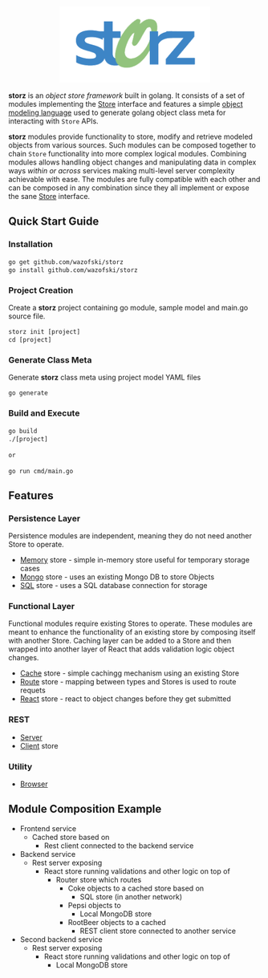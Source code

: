 <p align="center">
<img src="logo.png" width="300" alt="storz" />
</p>

<!-- ![storz](https://github.com/wazofski/storz/blob/main/logo.png?raw=true) -->

**storz** is an *object store framework* built in golang. It consists of a set of modules implementing the [Store](https://github.com/wazofski/storz/tree/main/store) interface and features a simple [object modeling language](https://github.com/wazofski/storz/tree/main/mgen) used to generate golang object class meta for interacting with `Store` APIs.

**storz** modules provide functionality to store, modify and retrieve modeled objects from various sources. Such modules can be composed together to chain `Store` functionality into more complex logical modules. Combining modules allows handling object changes and manipulating data in complex ways *within or across* services making multi-level server complexity achievable with ease. The modules are fully compatible with each other and can be composed in any combination since they all implement or expose the sane [Store](https://github.com/wazofski/storz/tree/main/store) interface.

## Quick Start Guide

### Installation
```
go get github.com/wazofski/storz
go install github.com/wazofski/storz
```

### Project Creation
Create a **storz** project containing go module, sample model and main.go source file.
```
storz init [project]
cd [project]
```

### Generate Class Meta
Generate **storz** class meta using project model YAML files
```
go generate
```

### Build and Execute
```
go build
./[project]

or

go run cmd/main.go
```

## Features

### Persistence Layer
Persistence modules are independent, meaning they do not need  another Store to operate.
- [Memory](https://github.com/wazofski/storz/tree/main/memory) store - simple in-memory store useful for temporary storage cases
- [Mongo](https://github.com/wazofski/storz/tree/main/mongo) store - uses an existing Mongo DB to store Objects
- [SQL](https://github.com/wazofski/storz/tree/main/sql) store - uses a SQL database connection for storage

### Functional Layer
Functional modules require existing Stores to operate.
These modules are meant to enhance the functionality of an existing store by composing itself with another Store.
Caching layer can be added to a Store and then wrapped into another layer of React that adds validation logic object changes.

- [Cache](https://github.com/wazofski/storz/tree/main/cache) store - simple cachingg mechanism using an existing Store
- [Route](https://github.com/wazofski/storz/tree/main/route) store - mapping between types and Stores is used to route requets
- [React](https://github.com/wazofski/storz/tree/main/react) store - react to object changes before they get submitted

### REST
- [Server](https://github.com/wazofski/storz/tree/main/rest)
- [Client](https://github.com/wazofski/storz/tree/main/client) store

### Utility
- [Browser](https://github.com/wazofski/storz/tree/main/browser)


## Module Composition Example
- Frontend service
  - Cached store based on
    - Rest client connected to the backend service
- Backend service
  - Rest server exposing
    - React store running validations and other logic on top of
      - Router store which routes 
        - Coke objects to a cached store based on
          - SQL store (in another network)
        - Pepsi objects to 
          - Local MongoDB store
        - RootBeer objects to a cached
          - REST client store connected to another service
- Second backend service
  - Rest server exposing
    - React store running validations and other logic on top of
      - Local MongoDB store
